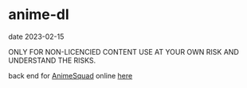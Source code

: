 # anime-dl

date 2023-02-15

ONLY FOR NON-LICENCIED CONTENT USE AT YOUR OWN RISK AND UNDERSTAND THE RISKS.

back end for [AnimeSquad](https://github.com/sept-mg/animesquad)
online [here](https://animesquad.septmg.fr/)